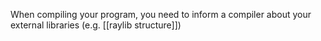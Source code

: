 When compiling your program, you need to inform a compiler about your external libraries (e.g. [[raylib structure]])